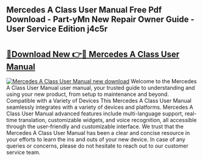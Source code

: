 ## Mercedes A Class User Manual Free Pdf Download - Part-yMn New Repair Owner Guide - User Service Edition j4c5r

# <h2><a href="http://cf17333.oget.top/?id=Mercedes+A+Class+User+Manual">🔗Download New 👉🔴 Mercedes A Class User Manual</a></h2>

[![Mercedes A Class User Manual new download](https://i.imgur.com/5g1atiW.png)](http://cf17333.oget.top/?id=Mercedes+A+Class+User+Manual)
Welcome to the Mercedes A Class User Manual user manual, your trusted guide to understanding and using your new product, from setup to maintenance and beyond. Compatible with a Variety of Devices This Mercedes A Class User Manual seamlessly integrates with a variety of devices and platforms. Mercedes A Class User Manual advanced features include multi-language support, real-time translation, customizable widgets, and voice recognition, all accessible through the user-friendly and customizable interface. We trust that the Mercedes A Class User Manual has been a clear and concise resource in your efforts to learn the ins and outs of your new device. In case of any queries or concerns, please do not hesitate to reach out to our customer service team.
